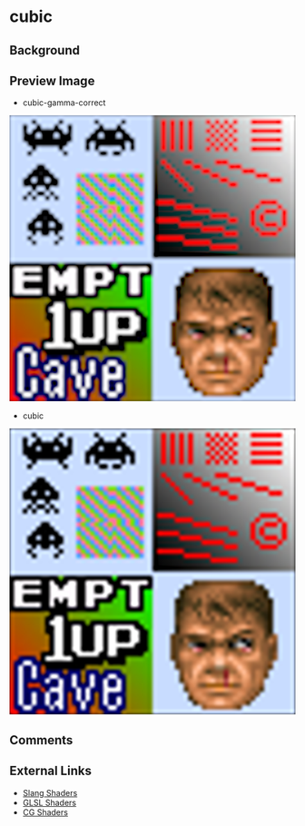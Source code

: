 # cubic

## Background

## Preview Image
* cubic-gamma-correct

![cubic-gamma-correct](../image/shader/cubic/cubic-gamma-correct.png)

* cubic

![cubic](../image/shader/cubic/cubic.png)

## Comments

## External Links

* [Slang Shaders](https://github.com/libretro/slang-shaders)
* [GLSL Shaders](https://github.com/libretro/glsl-shaders)  
* [CG Shaders](https://github.com/libretro/common-shaders)
